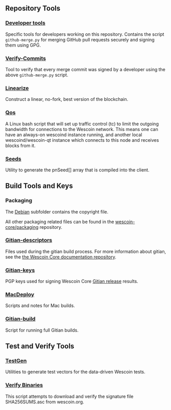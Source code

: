 Repository Tools
---------------------

### [Developer tools](/contrib/devtools) ###
Specific tools for developers working on this repository.
Contains the script `github-merge.py` for merging GitHub pull requests securely and signing them using GPG.

### [Verify-Commits](/contrib/verify-commits) ###
Tool to verify that every merge commit was signed by a developer using the above `github-merge.py` script.

### [Linearize](/contrib/linearize) ###
Construct a linear, no-fork, best version of the blockchain.

### [Qos](/contrib/qos) ###

A Linux bash script that will set up traffic control (tc) to limit the outgoing bandwidth for connections to the Wescoin network. This means one can have an always-on wescoind instance running, and another local wescoind/wescoin-qt instance which connects to this node and receives blocks from it.

### [Seeds](/contrib/seeds) ###
Utility to generate the pnSeed[] array that is compiled into the client.

Build Tools and Keys
---------------------

### Packaging ###
The [Debian](/contrib/debian) subfolder contains the copyright file.

All other packaging related files can be found in the [wescoin-core/packaging](https://github.com/wescoin-core/packaging) repository.

### [Gitian-descriptors](/contrib/gitian-descriptors) ###
Files used during the gitian build process. For more information about gitian, see the [the Wescoin Core documentation repository](https://github.com/wescoin-core/docs).

### [Gitian-keys](/contrib/gitian-keys)
PGP keys used for signing Wescoin Core [Gitian release](/doc/release-process.md) results.

### [MacDeploy](/contrib/macdeploy) ###
Scripts and notes for Mac builds. 

### [Gitian-build](/contrib/gitian-build.py) ###
Script for running full Gitian builds.

Test and Verify Tools 
---------------------

### [TestGen](/contrib/testgen) ###
Utilities to generate test vectors for the data-driven Wescoin tests.

### [Verify Binaries](/contrib/verifybinaries) ###
This script attempts to download and verify the signature file SHA256SUMS.asc from wescoin.org.
